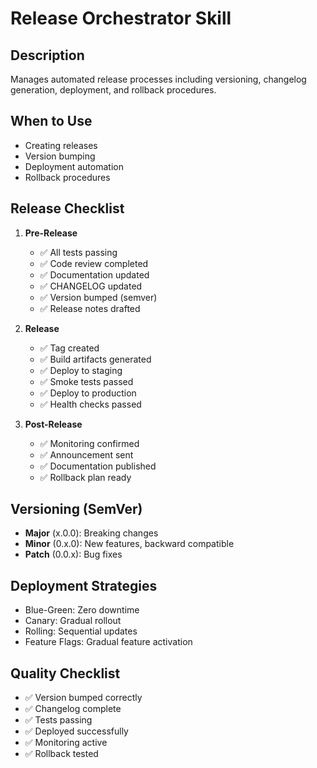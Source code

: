 # Release Orchestrator Skill

## Description
Manages automated release processes including versioning, changelog generation, deployment, and rollback procedures.

## When to Use
- Creating releases
- Version bumping
- Deployment automation
- Rollback procedures

## Release Checklist
1. **Pre-Release**
   - ✅ All tests passing
   - ✅ Code review completed
   - ✅ Documentation updated
   - ✅ CHANGELOG updated
   - ✅ Version bumped (semver)
   - ✅ Release notes drafted

2. **Release**
   - ✅ Tag created
   - ✅ Build artifacts generated
   - ✅ Deploy to staging
   - ✅ Smoke tests passed
   - ✅ Deploy to production
   - ✅ Health checks passed

3. **Post-Release**
   - ✅ Monitoring confirmed
   - ✅ Announcement sent
   - ✅ Documentation published
   - ✅ Rollback plan ready

## Versioning (SemVer)
- **Major** (x.0.0): Breaking changes
- **Minor** (0.x.0): New features, backward compatible
- **Patch** (0.0.x): Bug fixes

## Deployment Strategies
- Blue-Green: Zero downtime
- Canary: Gradual rollout
- Rolling: Sequential updates
- Feature Flags: Gradual feature activation

## Quality Checklist
- ✅ Version bumped correctly
- ✅ Changelog complete
- ✅ Tests passing
- ✅ Deployed successfully
- ✅ Monitoring active
- ✅ Rollback tested
